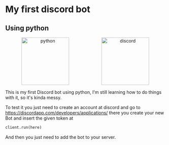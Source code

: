 # My first discord bot
## Using python
<p align="center" style="display: flex; align-items: center; justify-content: space-around">
  <img src="https://www.google.com/url?sa=i&url=https%3A%2F%2Fwww.gratispng.com%2Fpng-hwuux5%2F&psig=AOvVaw0aKS6ZHa-04VJ96ma9fobJ&ust=1581899205686000&source=images&cd=vfe&ved=0CAIQjRxqFwoTCJiQrZKQ1ecCFQAAAAAdAAAAABAD" alt="python" width="150">

  <img src="https://i.imgur.com/ZOKp8LH.png" alt="discord" width="150">
  
</p>

This is my first Discord bot using python, I'm still learning how to do things with it, so it's kinda messy.

To test it you just need to create an account at discord and go to https://discordapp.com/developers/applications/
there you create your new Bot and insert the given token at
```python
client.run(here)
```
And then you just need to add the bot to your server.
